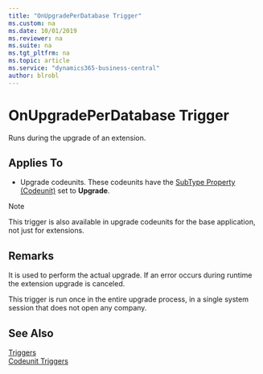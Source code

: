 ```yaml
---
title: "OnUpgradePerDatabase Trigger"
ms.custom: na
ms.date: 10/01/2019
ms.reviewer: na
ms.suite: na
ms.tgt_pltfrm: na
ms.topic: article
ms.service: "dynamics365-business-central"
author: blrobl
---
```


# OnUpgradePerDatabase Trigger
Runs during the upgrade of an extension.

## Applies To  
-  Upgrade codeunits. These codeunits have the [SubType Property \(Codeunit\)](../properties/devenv-subtype-property-codeunit.md) set to **Upgrade**.  

> [!NOTE]  
>  This trigger is also available in upgrade codeunits for the base application, not just for extensions.  

## Remarks  
It is used to perform the actual upgrade. If an error occurs during runtime the extension upgrade is canceled.

This trigger is run once in the entire upgrade process, in a single system session that does not open any company.

## See Also  
 [Triggers](devenv-triggers.md)  
 [Codeunit Triggers](devenv-codeunit-triggers.md)  